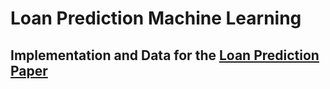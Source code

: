 # Loan Prediction Machine Learning
## Implementation and Data for the [Loan Prediction Paper](https://github.com/gabrieliUNC/ML-Loan-Prediction-Paper)

